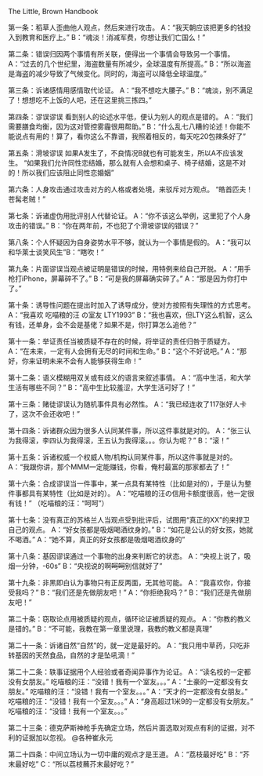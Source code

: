 The Little, Brown Handbook

第一条：稻草人歪曲他人观点，然后来进行攻击。
A：“我天朝应该把更多的钱投入到教育和医疗上。”
B：“魂淡！消减军费，你想让我们亡国么！”

第二条：错误归因两个事情有所关联，便得出一个事情会导致另一个事情。
A：“过去的几个世纪里，海盗数量有所减少，全球温度有所提高。”
B：“所以海盗是海盗的减少导致了气候变化。同时的，海盗可以降低全球温度。”

第三条：诉诸感情用感情取代论证。
A：“我不想吃大腰子。”
B：“魂淡，别不满足了！想想吃不上饭的人吧，还在这里挑三拣四。”

第四条：谬误谬误
看到别人的论述水平低，便认为别人的观点是错的。
A：“我们需要膳食均衡，因为这对管控雾霾很用帮助。”
B：“什么乱七八糟的论述！你能不能说点有用的！算了，看你这么不靠谱，我照着相反的，每天吃20包辣条好了”

第五条：滑坡谬误
如果A发生了，不良情况B就也有可能发生，所以A不应该发生。
“如果我们允许同性恋结婚，那么就有人会想和桌子、椅子结婚，这是不对的！所以我们应该阻止同性恋婚姻”

第六条：人身攻击通过攻击对方的人格或者处境，来驳斥对方观点。
“皓首匹夫！苍髯老贼！”

第七条：诉诸虚伪用批评别人代替论证。
A：“你不该这么举例，这里犯了个人身攻击的错误。”
B：“你在两年前，不也犯了个滑坡谬误的错误？”

第八条：个人怀疑因为自身姿势水平不够，就认为一个事情是假的。
A：“我可以和华莱士谈笑风生”B：“瞎吹！”

第九条：片面谬误当观点被证明是错误的时候，用特例来给自己开脱。
A：“用手枪打iPhone，屏幕碎不了。”
B：“可是我的屏幕确实碎了。”
A：“那是因为你打中了。”

第十条：诱导性问题在提出时加入了诱导成分，使对方按照有失理性的方式思考。
A：“我喜欢 吃喵粮的汪 の室友 LTY1993”
B：“我也喜欢，但LTY这么机智，这么有钱，还单身，会不会是基佬？如果不是，你打算怎么追他？”

第十一条：举证责任当被质疑不存在的时候，将举证的责任归咎于质疑方。
A：“在未来，一定有人会拥有无尽的时间和生命。”
B：“这个不好说吧。”
A：“那好，你来证明未来不会有人能够获得生命！”

第十二条：语义模糊用双关或有歧义的语言来叙述事情。
A：“高中生活，和大学生活有哪些不同？”
B：“高中生比较羞涩，大学生活可好了！”

第十三条：赌徒谬误认为随机事件具有必然性。
A：“我已经连收了117张好人卡了，这次不会还收吧！”

第十四条：诉诸群众因为很多人认同某件事，所以这件事就是对的。
A：“张三认为我得滚，李四认为我得滚，王五认为我得滚。。。你认为呢？”
B：“滚！”

第十五条：诉诸权威一个权威人物/机构认同某件事，所以这件事就是对的。
A：“我跟你讲，那个MMM一定能赚钱，你看，俺村最富的那家都去了！”

第十六条：合成谬误当一件事中，某一点具有某特性（比如是对的），于是认为整件事都具有某特性（比如是对的）。
A：“吃喵粮的汪の信用卡额度很高，他一定很有钱！” （吃喵粮的汪：“呵呵”）

第十七条：没有真正的苏格兰人当观点受到批评后，试图用“真正的XX”的来捍卫自己的观点。
A：“好女孩都是吸烟喝酒纹身的。”
B：“如花是公认的好女孩，她就不喝酒。”
A：“她不算，真正的好女孩都是吸烟喝酒纹身的”

第十八条：基因谬误通过一个事物的出身来判断它的状态。
A：“央视上说了，吸烟一分钟，-60s”
B：“央视说的啊~~呵呵~~别信就好了”

第十九条：非黑即白认为事物只有正反两面，无其他可能。
A：“我喜欢你，你接受我吗？”
B：“我们还是先做朋友吧！”
A：“你拒绝我吗？”
B：“我们还是先做朋友吧！”

第二十条：窃取论点用被质疑的观点，循环论证被质疑的观点。
A：“你教的教义是错的。”
B：“不可能，我教在第一章里说理，我教的教义都是真理”

第二十一条：诉诸自然“自然”的，就一定是最好的。
A：“我只用中草药，只吃非转基因的天然食品，自然的才是坠吼滴！”

第二十二条：轶事证据用个人经验或者奇闻异事作为论证。
A：“读名校的一定都没有女朋友。”
吃喵粮的汪：“没错！我有一个室友。。。”
A：“土豪的一定都没有女朋友。”
吃喵粮的汪：“没错！我有一个室友。。。”
A：“天才的一定都没有女朋友。”
吃喵粮的汪：“没错！我有一个室友。。。”
A：“身高超过1米9的一定都没有女朋友。”
吃喵粮的汪：“没错！我有一个室友。。。”

第二十三条：德克萨斯神枪手先确定立场，然后片面选取对观点有利的证据，对不利的证据加以忽视。
@各种崔永元

第二十四条：中间立场认为一切中庸的观点才是王道。
A：“荔枝最好吃”
B：“芥末最好吃”
C：“所以荔枝蘸芥末最好吃？”







